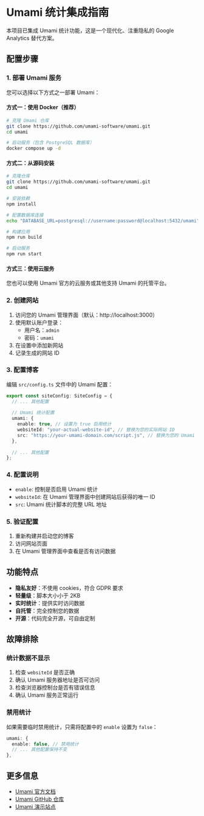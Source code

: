 # Umami 统计集成指南

本项目已集成 Umami 统计功能，这是一个现代化、注重隐私的 Google Analytics 替代方案。

## 配置步骤

### 1. 部署 Umami 服务

您可以选择以下方式之一部署 Umami：

#### 方式一：使用 Docker（推荐）

```bash
# 克隆 Umami 仓库
git clone https://github.com/umami-software/umami.git
cd umami

# 启动服务（包含 PostgreSQL 数据库）
docker compose up -d
```

#### 方式二：从源码安装

```bash
# 克隆仓库
git clone https://github.com/umami-software/umami.git
cd umami

# 安装依赖
npm install

# 配置数据库连接
echo "DATABASE_URL=postgresql://username:password@localhost:5432/umami" > .env

# 构建应用
npm run build

# 启动服务
npm run start
```

#### 方式三：使用云服务

您也可以使用 Umami 官方的云服务或其他支持 Umami 的托管平台。

### 2. 创建网站

1. 访问您的 Umami 管理界面（默认：http://localhost:3000）
2. 使用默认账户登录：
   - 用户名：`admin`
   - 密码：`umami`
3. 在设置中添加新网站
4. 记录生成的网站 ID

### 3. 配置博客

编辑 `src/config.ts` 文件中的 Umami 配置：

```typescript
export const siteConfig: SiteConfig = {
  // ... 其他配置
  
  // Umami 统计配置
  umami: {
    enable: true, // 设置为 true 启用统计
    websiteId: "your-actual-website-id", // 替换为您的实际网站 ID
    src: "https://your-umami-domain.com/script.js", // 替换为您的 Umami 服务器地址
  },
  
  // ... 其他配置
};
```

### 4. 配置说明

- `enable`: 控制是否启用 Umami 统计
- `websiteId`: 在 Umami 管理界面中创建网站后获得的唯一 ID
- `src`: Umami 统计脚本的完整 URL 地址

### 5. 验证配置

1. 重新构建并启动您的博客
2. 访问网站页面
3. 在 Umami 管理界面中查看是否有访问数据

## 功能特点

- **隐私友好**：不使用 cookies，符合 GDPR 要求
- **轻量级**：脚本大小小于 2KB
- **实时统计**：提供实时访问数据
- **自托管**：完全控制您的数据
- **开源**：代码完全开源，可自由定制

## 故障排除

### 统计数据不显示

1. 检查 `websiteId` 是否正确
2. 确认 Umami 服务器地址是否可访问
3. 检查浏览器控制台是否有错误信息
4. 确认 Umami 服务正常运行

### 禁用统计

如果需要临时禁用统计，只需将配置中的 `enable` 设置为 `false`：

```typescript
umami: {
  enable: false, // 禁用统计
  // ... 其他配置保持不变
},
```

## 更多信息

- [Umami 官方文档](https://umami.is/docs)
- [Umami GitHub 仓库](https://github.com/umami-software/umami)
- [Umami 演示站点](https://analytics.umami.is/share/LGazGOecbDtaIwDr/umami.is)